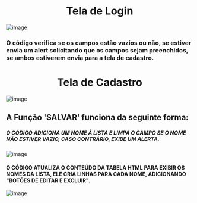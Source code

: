 <h1 align="center">Tela de Login</h1>

![image](https://github.com/user-attachments/assets/52f8fb5e-f2d5-4e4e-bbe6-513f22243297)
### O código verifica se os campos estão vazios ou não, se estiver envia um alert solicitando que os campos sejam preenchidos, se ambos estiverem envia para a tela de cadastro.


<h1 align="center">Tela de Cadastro</h1>

![image](https://github.com/user-attachments/assets/26412157-bddc-4351-be7a-e362bf6c47c7)
## A Função 'SALVAR' funciona da seguinte forma:
##### O CÓDIGO ADICIONA UM NOME À LISTA E LIMPA O CAMPO SE O NOME NÃO ESTIVER VAZIO, CASO CONTRÁRIO, EXIBE UM ALERTA.

![image](https://github.com/user-attachments/assets/eaff835e-3c22-42e5-b21a-bd5f07871256)

#### O CÓDIGO ATUALIZA O CONTEÚDO DA TABELA HTML PARA EXIBIR OS NOMES DA LISTA, ELE CRIA LINHAS PARA CADA NOME, ADICIONANDO "BOTÕES DE EDITAR E EXCLUIR".

![image](https://github.com/user-attachments/assets/567ec7c3-6059-4163-b5aa-829c14ac95d3)



